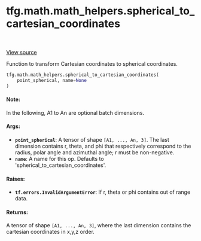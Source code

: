 <div itemscope itemtype="http://developers.google.com/ReferenceObject">
<meta itemprop="name" content="tfg.math.math_helpers.spherical_to_cartesian_coordinates" />
<meta itemprop="path" content="Stable" />
</div>

# tfg.math.math_helpers.spherical_to_cartesian_coordinates

<!-- Insert buttons and diff -->

<table class="tfo-notebook-buttons tfo-api" align="left">
</table>

<a target="_blank" href="https://github.com/tensorflow/graphics/blob/master/tensorflow_graphics/math/math_helpers.py">View source</a>



Function to transform Cartesian coordinates to spherical coordinates.

```python
tfg.math.math_helpers.spherical_to_cartesian_coordinates(
    point_spherical, name=None
)
```



<!-- Placeholder for "Used in" -->


#### Note:

In the following, A1 to An are optional batch dimensions.



#### Args:


* <b>`point_spherical`</b>: A tensor of shape `[A1, ..., An, 3]`. The last dimension
  contains r, theta, and phi that respectively correspond to the radius,
  polar angle and azimuthal angle; r must be non-negative.
* <b>`name`</b>: A name for this op. Defaults to 'spherical_to_cartesian_coordinates'.


#### Raises:


* <b>`tf.errors.InvalidArgumentError`</b>: If r, theta or phi contains out of range
data.


#### Returns:

A tensor of shape `[A1, ..., An, 3]`, where the last dimension contains the
cartesian coordinates in x,y,z order.
